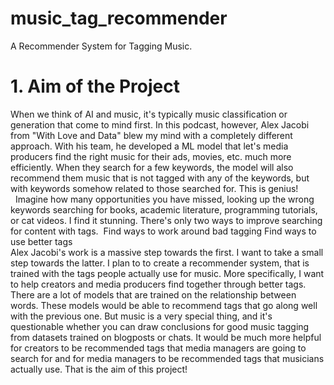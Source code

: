 # music_tag_recommender
A Recommender System for Tagging Music.

# 1. Aim of the Project
When we think of AI and music, it's typically music classification or generation that come to mind first. In this podcast, however, Alex Jacobi from "With Love and Data" blew my mind with a completely different approach. With his team, he developed a ML model that let's media producers find the right music for their ads, movies, etc. much more efficiently. When they search for a few keywords, the model will also recommend them music that is not tagged with any of the keywords, but with keywords somehow related to those searched for. This is genius! <br> 
Imagine how many opportunities you have missed, looking up the wrong keywords searching for books, academic literature, programming tutorials, or cat videos. I find it stunning. There's only two ways to improve searching for content with tags. 
Find ways to work around bad tagging
Find ways to use better tags
<br>
Alex Jacobi's work is a massive step towards the first. I want to take a small step towards the latter. I plan to to create a recommender system, that is trained with the tags people actually use for music. More specifically, I want to help creators and media producers find together through better tags. There are a lot of models that are trained on the relationship between words. These models would be able to recommend tags that go along well with the previous one. But music is a very special thing, and it's questionable whether you can draw conclusions for good music tagging from datasets trained on blogposts or chats. It would be much more helpful for creators to be recommended tags that media managers are going to search for and for media managers to be recommended tags that musicians actually use. That is the aim of this project!
